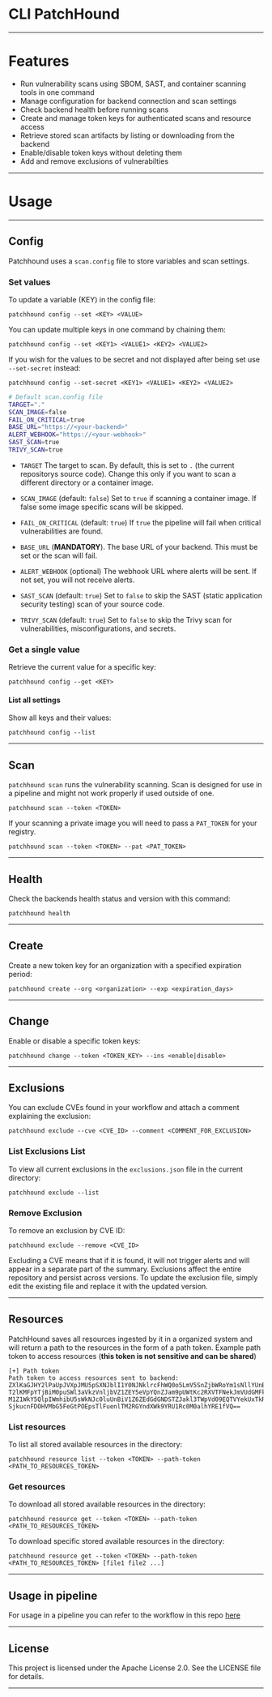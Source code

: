 # CLI PatchHound

---

# Features

- Run vulnerability scans using SBOM, SAST, and container scanning tools in one command
- Manage configuration for backend connection and scan settings
- Check backend health before running scans
- Create and manage token keys for authenticated scans and resource access
- Retrieve stored scan artifacts by listing or downloading from the backend
- Enable/disable token keys without deleting them
- Add and remove exclusions of vulnerabilties

---

# Usage

---

## Config
Patchhound uses a `scan.config` file to store variables and scan settings.

### Set values
To update a variable (KEY) in the config file:
```
patchhound config --set <KEY> <VALUE>
```
You can update multiple keys in one command by chaining them:
```
patchhound config --set <KEY1> <VALUE1> <KEY2> <VALUE2>
```
If you wish for the values to be secret and not displayed after being set use `--set-secret` instead:
```
patchhound config --set-secret <KEY1> <VALUE1> <KEY2> <VALUE2>
```
   ```bash
   # Default scan.config file
   TARGET="."
   SCAN_IMAGE=false
   FAIL_ON_CRITICAL=true
   BASE_URL="https://<your-backend>"
   ALERT_WEBHOOK="https://<your-webhook>"
   SAST_SCAN=true
   TRIVY_SCAN=true
   ```

   - `TARGET`
      The target to scan.
      By default, this is set to `.` (the current repositorys source code).
      Change this only if you want to scan a different directory or a container image.

   - `SCAN_IMAGE` (default: `false`)
      Set to `true` if scanning a container image.
      If false some image specific scans will be skipped.

   - `FAIL_ON_CRITICAL` (default: `true`)
      If `true` the pipeline will fail when critical vulnerabilities are found.

   - `BASE_URL` (**MANDATORY**).
      The base URL of your backend.
      This must be set or the scan will fail.

   - `ALERT_WEBHOOK` (optional)
      The webhook URL where alerts will be sent.
      If not set, you will not receive alerts.

   - `SAST_SCAN` (default: `true`)
      Set to `false` to skip the SAST (static application security testing) scan of your source code.

   - `TRIVY_SCAN` (default: `true`)
      Set to `false` to skip the Trivy scan for vulnerabilities, misconfigurations, and secrets.

### Get a single value
Retrieve the current value for a specific key:
```
patchhound config --get <KEY>
```
#### List all settings
Show all keys and their values:
```
patchhound config --list
```

---

## Scan
`patchhound scan` runs the vulnerability scanning.
Scan is designed for use in a pipeline and might not work properly if used outside of one.
```
patchhound scan --token <TOKEN>
```
If your scanning a private image you will need to pass a `PAT_TOKEN` for your registry.
```
patchhound scan --token <TOKEN> --pat <PAT_TOKEN>
```

---

## Health
Check the backends health status and version with this command:
```
patchhound health
```

---

## Create
Create a new token key for an organization with a specified expiration period:
```
patchhound create --org <organization> --exp <expiration_days>
```

---

## Change
Enable or disable a specific token keys:
```
patchhound change --token <TOKEN_KEY> --ins <enable|disable>
```

---

## Exclusions
You can exclude CVEs found in your workflow and attach a comment explaining the exclusion:
```
patchhound exclude --cve <CVE_ID> --comment <COMMENT_FOR_EXCLUSION>
```
### List Exclusions List
To view all current exclusions in the `exclusions.json` file in the current directory:
```
patchhound exclude --list
```
### Remove Exclusion
To remove an exclusion by CVE ID:
```
patchhound exclude --remove <CVE_ID>
```
Excluding a CVE means that if it is found, it will not trigger alerts and will appear in a separate part of the summary.
Exclusions affect the entire repository and persist across versions. To update the exclusion file, simply edit the existing file and replace it with the updated version.

---

## Resources
PatchHound saves all resources ingested by it in a organized system and will return a path to the resources in the form of a path token.
Example path token to access resources (**this token is not sensitive and can be shared**)
```
[+] Path token
Path token to access resources sent to backend:
ZXlKaGJHY2lPaUpJVXpJMU5pSXNJblI1Y0NJNklrcFhWQ0o5LmV5SnZjbWRoYm1sNllYUnBiMjRp
T2lKMFpYTjBiM0puSWl3aVkzVnljbVZ1ZEY5eVpYQnZJam9pUWtKc2RXVTFNekJmVUdGMFkyaEli
M1Z1WkY5QlpIWmhibU5sWkNJc0luUnBiV1Z6ZEdGdGNDSTZJakl3TWpVd09EQTVYekUxTkRReU9D
SjkucnFDOHVMbG5FeGtPOEpsTlFuenlTM2RGYndXWk9YRU1Rc0M0alhYRE1fVQ==
```

### List resources
To list all stored available resources in the directory:
```
patchhound resource list --token <TOKEN> --path-token <PATH_TO_RESOURCES_TOKEN> 
``` 

### Get resources
To download all stored available resources in the directory:

```
patchhound resource get --token <TOKEN> --path-token <PATH_TO_RESOURCES_TOKEN> 
```
To download specific stored available resources in the directory:

```
patchhound resource get --token <TOKEN> --path-token <PATH_TO_RESOURCES_TOKEN> [file1 file2 ...]
```
---
## Usage in pipeline

For usage in a pipeline you can refer to the workflow in this repo [here](https://github.com/BBlue530/PatchHound_Advanced/blob/master/.github/workflows/secure-pipeline.yml)

---

## License

This project is licensed under the Apache License 2.0. See the LICENSE file for details.

---